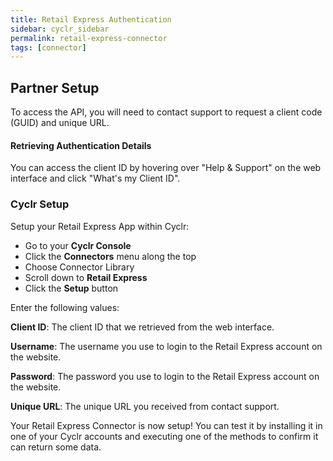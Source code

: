 ```yaml
---
title: Retail Express Authentication
sidebar: cyclr_sidebar
permalink: retail-express-connector
tags: [connector]
---
```


## Partner Setup

To access the API, you will need to contact support to request a client code (GUID) and unique URL. 

#### Retrieving Authentication Details

You can access the client ID by hovering over "Help & Support" on the web interface and click "What's my Client ID". 

### Cyclr Setup

Setup your Retail Express App within Cyclr:

*   Go to your **Cyclr Console**
*   Click the **Connectors** menu along the top
*   Choose Connector Library
*   Scroll down to **Retail Express**
*   Click the **Setup** button

Enter the following values:

**Client ID**: The client ID that we retrieved from the web interface.

**Username**: The username you use to login to the Retail Express account on the website.

**Password**: The password you use to login to the Retail Express account on the website.

**Unique URL**: The unique URL you received from contact support.


Your Retail Express Connector is now setup! You can test it by installing it in one of your Cyclr accounts and executing one of the methods to confirm it can return some data.
